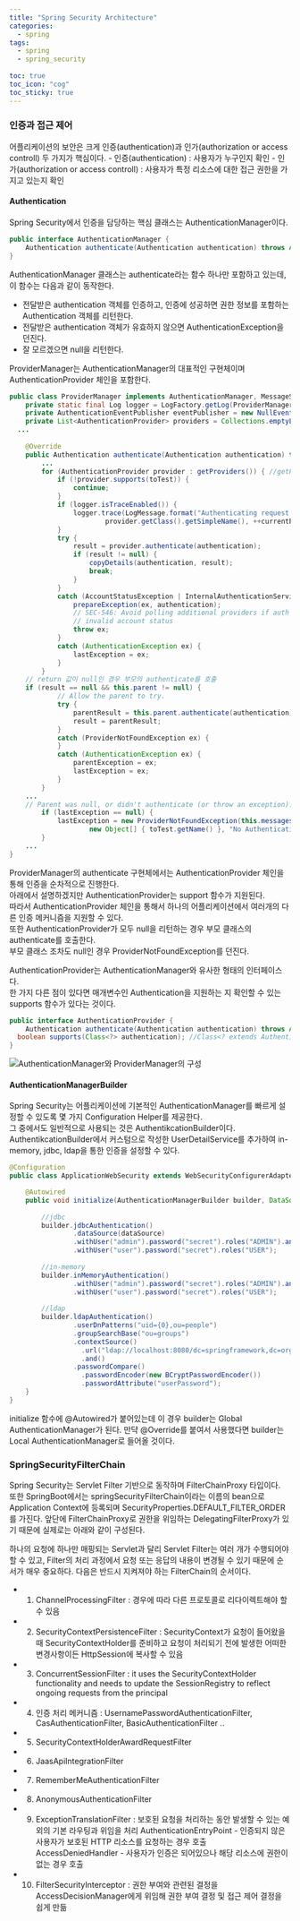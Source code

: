 ```yaml
---
title: "Spring Security Architecture"
categories:
  - spring
tags:
  - spring
  - spring_security
  
toc: true
toc_icon: "cog"
toc_sticky: true
---
```


### 인증과 접근 제어
어플리케이션의 보안은 크게 인증(authentication)과 인가(authorization or access controll) 두 가지가 핵심이다.
    - 인증(authentication) : 사용자가 누구인지 확인
    - 인가(authorization or access controll) : 사용자가 특정 리소스에 대한 접근 권한을 가지고 있는지 확인

#### Authentication
Spring Security에서 인증을 담당하는 핵심 클래스는 AuthenticationManager이다.  
```java
public interface AuthenticationManager {
	Authentication authenticate(Authentication authentication) throws AuthenticationException;
}
```

AuthenticationManager 클래스는 authenticate라는 함수 하나만 포함하고 있는데, 이 함수는 다음과 같이 동작한다.  
  - 전달받은 authentication 객체를 인증하고, 인증에 성공하면 권한 정보를 포함하는 Authentication 객체를 리턴한다.
  - 전달받은 authentication 객체가 유효하지 않으면 AuthenticationException을 던진다.
  - 잘 모르겠으면 null을 리턴한다.

ProviderManager는 AuthenticationManager의 대표적인 구현체이며 AuthenticationProvider 체인을 포함한다.
```java
public class ProviderManager implements AuthenticationManager, MessageSourceAware, InitializingBean {
	private static final Log logger = LogFactory.getLog(ProviderManager.class);
	private AuthenticationEventPublisher eventPublisher = new NullEventPublisher();
	private List<AuthenticationProvider> providers = Collections.emptyList();
  ...
  
	@Override
	public Authentication authenticate(Authentication authentication) throws AuthenticationException {
		...
		for (AuthenticationProvider provider : getProviders()) { //getProviders -> return this.providers;
			if (!provider.supports(toTest)) {
				continue;
			}
			if (logger.isTraceEnabled()) {
				logger.trace(LogMessage.format("Authenticating request with %s (%d/%d)",
						provider.getClass().getSimpleName(), ++currentPosition, size));
			}
			try {
				result = provider.authenticate(authentication);
				if (result != null) {
					copyDetails(authentication, result);
					break;
				}
			}
			catch (AccountStatusException | InternalAuthenticationServiceException ex) {
				prepareException(ex, authentication);
				// SEC-546: Avoid polling additional providers if auth failure is due to
				// invalid account status
				throw ex;
			}
			catch (AuthenticationException ex) {
				lastException = ex;
			}
		}
    // return 값이 null인 경우 부모의 authenticate를 호출
    if (result == null && this.parent != null) {
			// Allow the parent to try.
			try {
				parentResult = this.parent.authenticate(authentication);
				result = parentResult;
			}
			catch (ProviderNotFoundException ex) {
			}
			catch (AuthenticationException ex) {
				parentException = ex;
				lastException = ex;
			}
		}
    ...
    // Parent was null, or didn't authenticate (or throw an exception).
		if (lastException == null) {
			lastException = new ProviderNotFoundException(this.messages.getMessage("ProviderManager.providerNotFound",
					new Object[] { toTest.getName() }, "No AuthenticationProvider found for {0}"));
		}
    ...
}
```
ProviderManager의 authenticate 구현체에서는 AuthenticationProvider 체인을 통해 인증을 순차적으로 진행한다.  
아래에서 설명하겠지만 AuthenticationProvider는 support 함수가 지원된다.   
따라서 AuthenticationProvider 체인을 통해서 하나의 어플리케이션에서 여러개의 다른 인증 메커니즘을 지원할 수 있다.  
또한 AuthenticationProvider가 모두 null을 리턴하는 경우 부모 클래스의 authenticate를 호출한다.  
부모 클래스 조차도 null인 경우 ProviderNotFoundException를 던진다.  

AuthenticationProvider는 AuthenticationManager와 유사한 형태의 인터페이스다.  
한 가지 다른 점이 있다면 매개변수인 Authentication을 지원하는 지 확인할 수 있는 supports 함수가 있다는 것이다.  
```java
public interface AuthenticationProvider {
	Authentication authenticate(Authentication authentication) throws AuthenticationException;
  boolean supports(Class<?> authentication); //Class<? extends Authentication>
}
```

![AuthenticationManager와 ProviderManager의 구성](https://raw.githubusercontent.com/spring-guides/top-spring-security-architecture/main/images/authentication.png)


#### AuthenticationManagerBuilder
Spring Security는 어플리케이션에 기본적인 AuthenticationManager를 빠르게 설정할 수 있도록 몇 가지 Configuration Helper를 제공한다.  
그 중에서도 일반적으로 사용되는 것은 AuthentikcationBuilder이다.  
AuthentikcationBuilder에서 커스텀으로 작성한 UserDetailService를 추가하여 in-memory, jdbc, ldap을 통한 인증을 설정할 수 있다.  

```java
@Configuration
public class ApplicationWebSecurity extends WebSecurityConfigurerAdapter{

	@Autowired
	public void initialize(AuthenticationManagerBuilder builder, DataSource dataSource) throws Exception {
		
		//jdbc
		builder.jdbcAuthentication()
				.dataSource(dataSource)
				.withUser("admin").password("secret").roles("ADMIN").and()
				.withUser("user").password("secret").roles("USER");
		
		//in-memory
		builder.inMemoryAuthentication()
				.withUser("admin").password("secret").roles("ADMIN").and()
				.withUser("user").password("secret").roles("USER");
		
		//ldap
		builder.ldapAuthentication()
				.userDnPatterns("uid={0},ou=people")
		        .groupSearchBase("ou=groups")
		        .contextSource()
		          .url("ldap://localhost:8080/dc=springframework,dc=org")
		          .and()
		        .passwordCompare()
		          .passwordEncoder(new BCryptPasswordEncoder())
		          .passwordAttribute("userPassword");
	}
}
```

initialize 함수에 @Autowired가 붙어있는데 이 경우 builder는 Global AuthenticationManager가 된다. 만댝 @Override를 붙여서 사용했다면 builder는 Local AuthenticationManager로 들어올 것이다. 


### SpringSecurityFilterChain
Spring Security는 Servlet Filter 기반으로 동작하며 FilterChainProxy 타입이다.   
또한 SpringBoot에서는 springSecurityFilterChain이라는 이름의 bean으로 Application Context에 등록되며 SecurityProperties.DEFAULT_FILTER_ORDER를 가진다. 
앞단에 FilterChainProxy로 권한을 위임하는 DelegatingFilterProxy가 있기 때문에 실제로는 아래와 같이 구성된다. 
![]()
  
하나의 요청에 하나만 매핑되는 Servlet과 달리 Servlet Filter는 여러 개가 수행되어야 할 수 있고, Filter의 처리 과정에서 요청 또는 응답의 내용이 변경될 수 있기 때문에 순서가 매우 중요하다.
다음은 반드시 지켜져야 하는 FilterChain의 순서이다.

- 1) ChannelProcessingFilter : 경우에 따라 다른 프로토콜로 리다이렉트해야 할 수 있음
- 2) SecurityContextPersistenceFilter : SecurityContext가 요청이 들어왔을 때 SecurityContextHolder를 준비하고 요청이 처리되기 전에 발생한 어떠한 변경사항이든 HttpSession에 복사할 수 있음
- 3) ConcurrentSessionFilter : it uses the SecurityContextHolder functionality and needs to update the SessionRegistry to reflect ongoing requests from the principal
- 4) 인증 처리 메커니즘 : UsernamePasswordAuthenticationFilter, CasAuthenticationFilter, BasicAuthenticationFilter .. 
- 5) SecurityContextHolderAwardRequestFilter
- 6) JaasApiIntegrationFilter
- 7) RememberMeAuthenticationFilter
- 8) AnonymousAuthenticationFilter
- 9) ExceptionTranslationFilter : 보호된 요청을 처리하는 동안 발생할 수 있는 예외의 기본 라우팅과 위임을 처리
     AuthenticationEntryPoint - 인증되지 않은 사용자가 보호된 HTTP 리소스를 요청하는 경우 호출
     AccessDeniedHandler - 사용자가 인증은 되어있으나 해당 리소스에 권한이 없는 경우 호출
- 10) FilterSecurityInterceptor : 권한 부여와 관련된 결정을 AccessDecisionManager에게 위임해 권한 부여 결정 및 접근 제어 결정을 쉽게 만듦
